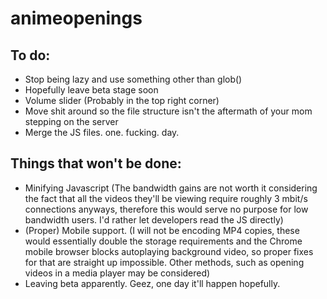 # animeopenings

## To do:

* Stop being lazy and use something other than glob()
* Hopefully leave beta stage soon
* Volume slider (Probably in the top right corner)
* Move shit around so the file structure isn't the aftermath of your mom stepping on the server
* Merge the JS files. one. fucking. day.

## Things that won't be done:

* Minifying Javascript (The bandwidth gains are not worth it considering the fact that all the videos they'll be viewing require roughly 3 mbit/s connections anyways, therefore this would serve no purpose for low bandwidth users. I'd rather let developers read the JS directly)
* (Proper) Mobile support. (I will not be encoding MP4 copies, these would essentially double the storage requirements and the Chrome mobile browser blocks autoplaying background video, so proper fixes for that are straight up impossible. Other methods, such as opening videos in a media player may be considered)
* Leaving beta apparently. Geez, one day it'll happen hopefully.
